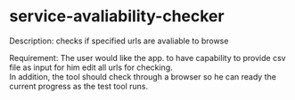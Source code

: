 service-avaliability-checker
============================
Description:
checks if specified urls are avaliable to browse



Requirement:
The user would like the app. to have capability to provide csv file as input for him edit all urls for checking.  
In addition, the tool should check through a browser so he can ready the current progress as the test tool runs.





